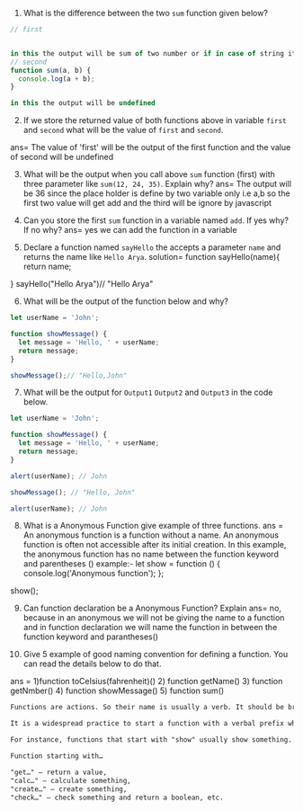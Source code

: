 1. What is the difference between the two `sum` function given below?

```js
// first


in this the output will be sum of two number or if in case of string it will concatinate the result
// second
function sum(a, b) {
  console.log(a + b);
}

in this the output will be undefined
```

2. If we store the returned value of both functions above in variable `first` and `second` what will be the value of `first` and `second`.

ans= The value of 'first' will be the output of the first function and the value of second will be undefined

3. What will be the output when you call above `sum` function (first) with three parameter like `sum(12, 24, 35)`. Explain why?
ans= The output will be 36 since the place holder is define by two variable only i.e a,b so the first two value will get add and the third will be ignore by javascript



4. Can you store the first `sum` function in a variable named `add`. If yes why? If no why?
ans= yes we can add the function in a variable

5. Declare a function named `sayHello` the accepts a parameter `name` and returns the name like `Hello Arya`.
solution=  function sayHello(name){
  return name;

}
sayHello("Hello Arya")// "Hello Arya"

6. What will be the output of the function below and why?

```js
let userName = 'John';

function showMessage() {
  let message = 'Hello, ' + userName;
  return message;
}

showMessage();// "Hello,John"
```

7. What will be the output for `Output1` `Output2` and `Output3` in the code below.

```js
let userName = 'John';

function showMessage() {
  let message = 'Hello, ' + userName;
  return message;
}

alert(userName); // John

showMessage(); // "Hello, John"

alert(userName); // John 
```

8. What is a Anonymous Function give example of three functions.
ans = An anonymous function is a function without a name. An anonymous function is often not accessible after its initial creation. In this example, the anonymous function has no name between the function keyword and parentheses () 
example:-
let show = function () {
    console.log('Anonymous function');
};

show();

9. Can function declaration be a Anonymous Function? Explain
ans= no, because in an anonymous we will not be giving the name to a function and in function declaration we will name the function in between  the function keyword and parantheses()

10. Give 5 example of good naming convention for defining a function. You can read the details below to do that.

ans = 1)function toCelsius(fahrenheit)()
2) function getName()
3) function getNmber()
4) function showMessage()
5) function sum()
```md
Functions are actions. So their name is usually a verb. It should be brief, as accurate as possible and describe what the function does, so that someone reading the code gets an indication of what the function does.

It is a widespread practice to start a function with a verbal prefix which vaguely describes the action. There must be an agreement within the team on the meaning of the prefixes.

For instance, functions that start with "show" usually show something.

Function starting with…

"get…" – return a value,
"calc…" – calculate something,
"create…" – create something,
"check…" – check something and return a boolean, etc.
```
